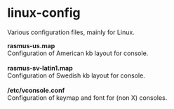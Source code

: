 linux-config
============

Various configuration files, mainly for Linux.

<b>rasmus-us.map</b><br>
Configuration of American kb layout for console.<br> 
<br>
<b>rasmus-sv-latin1.map</b><br>
Configuration of Swedish kb layout for console.<br>
<br> 
<b>/etc/vconsole.conf</b><br>
Configuration of keymap and font for (non X) consoles.
<br>

